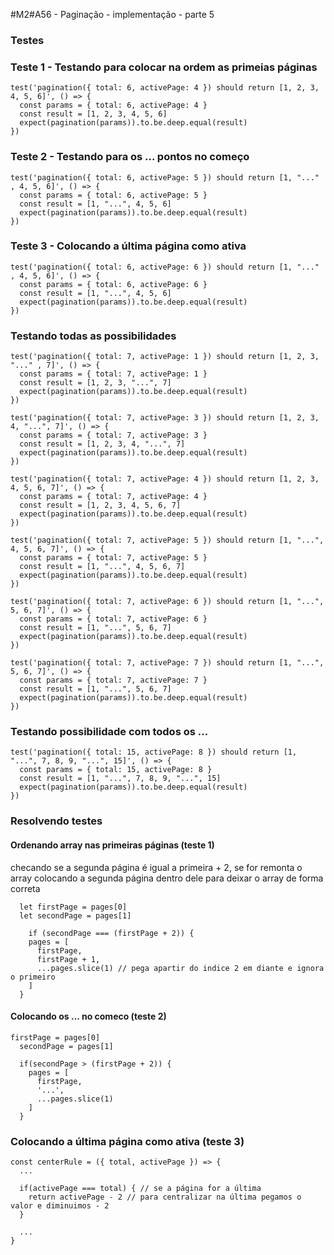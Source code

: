 #M2#A56 - Paginação - implementação - parte 5

### Testes

### Teste 1 - Testando para colocar na ordem as primeias páginas

```
test('pagination({ total: 6, activePage: 4 }) should return [1, 2, 3, 4, 5, 6]', () => {
  const params = { total: 6, activePage: 4 }
  const result = [1, 2, 3, 4, 5, 6]
  expect(pagination(params)).to.be.deep.equal(result)
})

```

### Teste 2 - Testando para os ... pontos no começo

```
test('pagination({ total: 6, activePage: 5 }) should return [1, "..." , 4, 5, 6]', () => {
  const params = { total: 6, activePage: 5 }
  const result = [1, "...", 4, 5, 6]
  expect(pagination(params)).to.be.deep.equal(result)
})

```

### Teste 3 - Colocando a última página como ativa
```
test('pagination({ total: 6, activePage: 6 }) should return [1, "..." , 4, 5, 6]', () => {
  const params = { total: 6, activePage: 6 }
  const result = [1, "...", 4, 5, 6]
  expect(pagination(params)).to.be.deep.equal(result)
})
```

### Testando todas as possibilidades
```
test('pagination({ total: 7, activePage: 1 }) should return [1, 2, 3, "..." , 7]', () => {
  const params = { total: 7, activePage: 1 }
  const result = [1, 2, 3, "...", 7]
  expect(pagination(params)).to.be.deep.equal(result)
})

test('pagination({ total: 7, activePage: 3 }) should return [1, 2, 3, 4, "...", 7]', () => {
  const params = { total: 7, activePage: 3 }
  const result = [1, 2, 3, 4, "...", 7]
  expect(pagination(params)).to.be.deep.equal(result)
})

test('pagination({ total: 7, activePage: 4 }) should return [1, 2, 3, 4, 5, 6, 7]', () => {
  const params = { total: 7, activePage: 4 }
  const result = [1, 2, 3, 4, 5, 6, 7]
  expect(pagination(params)).to.be.deep.equal(result)
})

test('pagination({ total: 7, activePage: 5 }) should return [1, "...", 4, 5, 6, 7]', () => {
  const params = { total: 7, activePage: 5 }
  const result = [1, "...", 4, 5, 6, 7]
  expect(pagination(params)).to.be.deep.equal(result)
})

test('pagination({ total: 7, activePage: 6 }) should return [1, "...", 5, 6, 7]', () => {
  const params = { total: 7, activePage: 6 }
  const result = [1, "...", 5, 6, 7]
  expect(pagination(params)).to.be.deep.equal(result)
})

test('pagination({ total: 7, activePage: 7 }) should return [1, "...", 5, 6, 7]', () => {
  const params = { total: 7, activePage: 7 }
  const result = [1, "...", 5, 6, 7]
  expect(pagination(params)).to.be.deep.equal(result)
})
```

### Testando possibilidade com todos os ...

```
test('pagination({ total: 15, activePage: 8 }) should return [1, "...", 7, 8, 9, "...", 15]', () => {
  const params = { total: 15, activePage: 8 }
  const result = [1, "...", 7, 8, 9, "...", 15]
  expect(pagination(params)).to.be.deep.equal(result)
})
```

### Resolvendo testes

#### Ordenando array nas primeiras páginas (teste 1)
checando se a segunda página é igual a primeira + 2, se for remonta o array colocando a segunda página dentro dele para deixar o array de forma correta

```
  let firstPage = pages[0]
  let secondPage = pages[1]

    if (secondPage === (firstPage + 2)) {
    pages = [
      firstPage,
      firstPage + 1,
      ...pages.slice(1) // pega apartir do indice 2 em diante e ignora o primeiro
    ]
  }
```

#### Colocando os ... no comeco (teste 2)
```
firstPage = pages[0]
  secondPage = pages[1]

  if(secondPage > (firstPage + 2)) {
    pages = [
      firstPage,
      '...',
      ...pages.slice(1)
    ]
  }
```

### Colocando a última página como ativa (teste 3)

```
const centerRule = ({ total, activePage }) => {
  ...

  if(activePage === total) { // se a página for a última
    return activePage - 2 // para centralizar na última pegamos o valor e diminuimos - 2
  }

  ...
}
```
